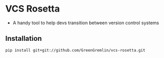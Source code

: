 # VCS Rosetta
* A handy tool to help devs transition between version control systems

## Installation
``` shell
pip install git+git://github.com/GreenGremlin/vcs-rosetta.git
```
